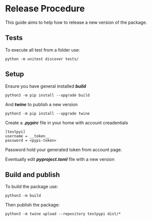 # Release Procedure
This guide aims to help how to release a new version of the package.

## Tests
To execute all test from a folder use:
```shell
python -m unitest discover tests/
```

## Setup
Ensure you have general installed ***build***
```shell
python3 -m pip install --upgrade build
```
And ***twine*** to publish a new version
```shell
python3 -m pip install --upgrade twine
```
Create a ***.pypirc*** file in your home with account creadentials
```editorconfig
[testpyi]
username = __token__
password = <pypi-token>
```
Password hold your generated token from account page.  

Eventually edit ***pyproject.toml*** file with a new version

## Build and publish
To build the package use:
```shell
python3 -m build
```
Then publish the package:
```shell
python3 -m twine upload --repository testpypi dist/*
```